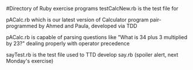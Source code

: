 #Directory of Ruby exercise programs
testCalcNew.rb is the test file for

pACalc.rb which is our latest version of Calculator program pair-programmed by Ahmed and Paula, developed via TDD

pACalc.rb is capable of parsing questions like "What is 34 plus 3 multiplied by 23?" dealing properly with operator precedence

sayTest.rb is the test file used to TTD develop
say.rb (spoiler alert, next Monday's exercise)